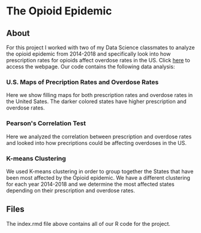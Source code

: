 # The Opioid Epidemic
## About
For this project I worked with two of my Data Science classmates to analyze the opioid epidemic from 2014-2018 and specifically look into how prescription rates for opioids affect overdose rates in the US. Click [here](https://cmurphy28.github.io/opioid-epidemic.github.io/) to access the webpage. Our code contains the following data analysis:
### U.S. Maps of Precription Rates and Overdose Rates
Here we show filling maps for both prescription rates and overdose rates in the United Sates. The darker colored states have higher prescription and overdose rates. 
### Pearson's Correlation Test
Here we analyzed the correlation between prescription and overdose rates and looked into how precriptions could be affecting overdoses in the US. 
### K-means Clustering
We used K-means clustering in order to group together the States that have been most affected by the Opioid epidemic. We have a different clustering for each year 2014-2018 and we determine the most affected states depending on their prescription and overdose rates. 

## Files
The index.rmd file above contains all of our R code for the project.
